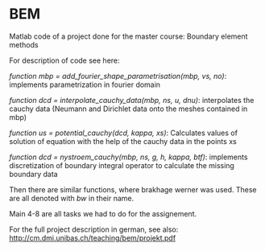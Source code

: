 # BEM
Matlab code of a project done for the master course: Boundary element methods

For description of code see here:

_function mbp = add_fourier_shape_parametrisation(mbp, vs, no)_: implements parametrization in fourier domain

_function dcd = interpolate_cauchy_data(mbp, ns, u, dnu)_: interpolates the cauchy data (Neumann and Dirichlet data onto the meshes contained in mbp)

_function us = potential_cauchy(dcd, kappa, xs)_: Calculates values of solution of equation with the help of the cauchy data in the points xs

_function dcd = nystroem_cauchy(mbp, ns, g, h, kappa, btf)_: implements discretization of boundary integral operator to calculate the missing boundary data

Then there are similar functions, where brakhage werner was used. These are all denoted with _bw_ in their name.

Main 4-8 are all tasks we had to do for the assignement.

For the full project description in german, see also: http://cm.dmi.unibas.ch/teaching/bem/projekt.pdf
  
